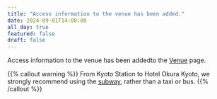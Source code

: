 ```yaml
---
title: "Access information to the venue has been added."
date: 2024-09-01T14:00:00
all_day: true
featured: false
draft: false
---
```

Access information to the venue has been addedto the [Venue](/venue/) page.

{{% callout warning %}}
From Kyoto Station to Hotel Okura Kyoto, we strongly recommend using the [subway](https://www.google.com/maps/dir/Kyoto+Station,+Higashishiokoji+Kamadonocho,+Shimogyo+Ward,+Kyoto/%E3%80%92604-8558+Kyoto,+Nakagyo+Ward,+%E6%B2%B3%E5%8E%9F%E7%94%BA%E5%BE%A1%E6%B1%A0+Hotel+Okura+Kyoto/@34.9982044,135.7532837,15z/data=!3m2!4b1!5s0x600108929d220ad9:0x87fd1ad87f456828!4m14!4m13!1m5!1m1!1s0x600108ae918b02ef:0xb61a446e74a21c08!2m2!1d135.7587667!2d34.985849!1m5!1m1!1s0x6001089264d62d2d:0xab5683836afc0ba9!2m2!1d135.7694265!2d35.0118482!3e3?entry=ttu&g_ep=EgoyMDI0MDgyOC4wIKXMDSoASAFQAw%3D%3D), rather than a taxi or bus.
{{% /callout %}}
